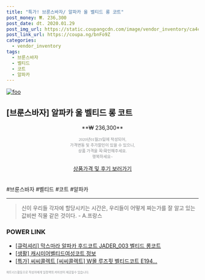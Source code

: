 ```yaml
--- 
title: "특가! 브룬스바자/ 알파카 울 벨티드 롱 코트" 
post_money: ₩. 236,300 
post_date: dt. 2020.01.29 
post_img_url: https://static.coupangcdn.com/image/vendor_inventory/ca4c/332d0164c39ba856c8de66a5dd561d2481b8a6535861151270d5af032d4c.jpg 
post_link_url: https://coupa.ng/bnFo9Z 
categories: 
  - vendor_inventory 
tags: 
  - 브룬스바자 
  - 벨티드 
  - 코트 
  - 알파카 
--- 
```

[![foo](https://static.coupangcdn.com/image/vendor_inventory/ca4c/332d0164c39ba856c8de66a5dd561d2481b8a6535861151270d5af032d4c.jpg)](https://coupa.ng/bnFo9Z) 

## [브룬스바자] 알파카 울 벨티드 롱 코트 
<p style="text-align: center;">**₩ 236,300**</p> 
<p style="text-align: center;"><span style="color: #898c8f; font-family: Georgia,Times,serif; font-size: 0.75em;">2020년01월29일에 작성되어, <br>가격변동 및 추가할인이 있을 수 있으니,<br> 상품 가격을 꼭!확인해주세요.<br>행복하세요~</span> 
</p>	 
<div markdown="0" style="text-align: center;"><a href="https://coupa.ng/bnFo9Z" class="btn btn--success">상품가격 및 후기 보러가기</a></div> 
<br><br> 
  #브룬스바자 #벨티드 #코트 #알파카 
<hr> 

> 신이 우리들 각자에 할당시키는 시간은, 우리들이 어떻게 짜는가를 잘 알고 있는 값비싼 직물 같은 것이다. - A.프랑스 


### POWER LINK

* <a href="https://blog.naver.com/fasyy4321/221789564141" target="_blank">[큐럭셔리] 막스마라 알파카 후드코트 JADER_003 벨티드 롱코트</a>
* <a href="https://blog.naver.com/fasyy4321/221770317047" target="_blank"> [생활] 캐시미어벨티드여성코트 정보 </a>
* <a href="https://blog.naver.com/an0733/221786425688" target="_blank">[특가] 씨씨콜렉트 [씨씨콜렉트] W몰 루즈핏 벨티드코트 E194...</a>

<span style="color: #898c8f; font-family: Georgia,Times,serif; font-size: 0.55em;">파트너스활동으로 작성자에게 일정액의 커미션이 제공될수 있습니다.</span> 
